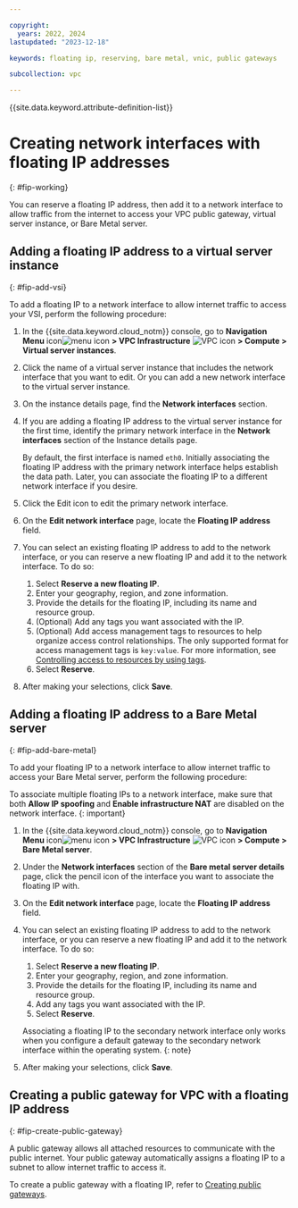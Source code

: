 ```yaml
---

copyright:
  years: 2022, 2024
lastupdated: "2023-12-18"

keywords: floating ip, reserving, bare metal, vnic, public gateways

subcollection: vpc

---
```


{{site.data.keyword.attribute-definition-list}}

# Creating network interfaces with floating IP addresses
{: #fip-working}

You can reserve a floating IP address, then add it to a network interface to allow traffic from the internet to access your VPC public gateway, virtual server instance, or Bare Metal server.

## Adding a floating IP address to a virtual server instance
{: #fip-add-vsi}

To add a floating IP to a network interface to allow internet traffic to access your VSI, perform the following procedure:

1. In the {{site.data.keyword.cloud_notm}} console, go to **Navigation Menu** icon![menu icon](../icons/icon_hamburger.svg) **> VPC Infrastructure** ![VPC icon](../../icons/vpc.svg) **> Compute > Virtual server instances**.
1. Click the name of a virtual server instance that includes the network interface that you want to edit. Or you can add a new network interface to the virtual server instance.
1. On the instance details page, find the **Network interfaces** section.
1. If you are adding a floating IP address to the virtual server instance for the first time, identify the primary network interface in the **Network interfaces** section of the Instance details page.

    By default, the first interface is named `eth0`. Initially associating the floating IP address with the primary network interface helps
establish the data path. Later, you can associate the floating IP to a different network interface if you desire.

1. Click the Edit icon to edit the primary network interface.
1. On the **Edit network interface** page, locate the **Floating IP address** field.
1. You can select an existing floating IP address to add to the network interface, or you can reserve a new floating IP and add it to the network interface. To do so:
   1. Select **Reserve a new floating IP**.
   1. Enter your geography, region, and zone information.
   1. Provide the details for the floating IP, including its name and resource group.
   1. (Optional) Add any tags you want associated with the IP.
   1. (Optional) Add access management tags to resources to help organize access control relationships. The only supported format for access management tags is `key:value`. For more information, see [Controlling access to resources by using tags](https://cloud.ibm.com/docs/account?topic=account-access-tags-tutorial).
   1. Select **Reserve**.
1. After making your selections, click **Save**.

## Adding a floating IP address to a Bare Metal server
{: #fip-add-bare-metal}

To add your floating IP to a network interface to allow internet traffic to access your Bare Metal server, perform the following procedure:

To associate multiple floating IPs to a network interface, make sure that both **Allow IP spoofing** and **Enable infrastructure NAT** are disabled on the network interface.
{: important}

1. In the {{site.data.keyword.cloud_notm}} console, go to **Navigation Menu** icon![menu icon](../icons/icon_hamburger.svg) **> VPC Infrastructure** ![VPC icon](../../icons/vpc.svg) **> Compute > Bare Metal server**.
1. Under the **Network interfaces** section of the **Bare metal server details** page, click the pencil icon of the interface you want to associate the floating IP with.
1. On the **Edit network interface** page, locate the **Floating IP address** field.
1. You can select an existing floating IP address to add to the network interface, or you can reserve a new floating IP and add it to the network interface. To do so:
   1. Select **Reserve a new floating IP**.
   1. Enter your geography, region, and zone information.
   1. Provide the details for the floating IP, including its name and resource group.
   1. Add any tags you want associated with the IP.
   1. Select **Reserve**.

   Associating a floating IP to the secondary network interface only works when you configure a default gateway to the secondary network interface within the operating system.
    {: note}

1. After making your selections, click **Save**.

## Creating a public gateway for VPC with a floating IP address
{: #fip-create-public-gateway}

A public gateway allows all attached resources to communicate with the public internet. Your public gateway automatically assigns a floating IP to a subnet to allow internet traffic to access it.

To create a public gateway with a floating IP, refer to [Creating public gateways](/docs/vpc?topic=vpc-create-public-gateways&interface=ui).
